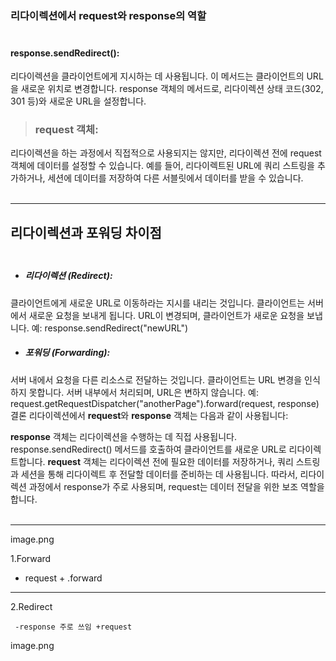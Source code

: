  ### 리다이렉션에서 request와 response의 역할 </br></br>
 #### response.sendRedirect():
리다이렉션을 클라이언트에게 지시하는 데 사용됩니다. 이 메서드는 클라이언트의 URL을 새로운 위치로 변경합니다.
response 객체의 메서드로, 리다이렉션 상태 코드(302, 301 등)와 새로운 URL을 설정합니다.
> ### request 객체:
리다이렉션을 하는 과정에서 직접적으로 사용되지는 않지만, 리다이렉션 전에 request 객체에 데이터를 설정할 수 있습니다.
예를 들어, 리다이렉트된 URL에 쿼리 스트링을 추가하거나, 세션에 데이터를 저장하여 다른 서블릿에서 데이터를 받을 수 있습니다.</br></br>

---------------------
 ## 리다이렉션과 포워딩 차이점</br></br>
* ##### 리다이렉션 (Redirect):

클라이언트에게 새로운 URL로 이동하라는 지시를 내리는 것입니다. 클라이언트는 서버에서 새로운 요청을 보내게 됩니다.
URL이 변경되며, 클라이언트가 새로운 요청을 보냅니다.
예: response.sendRedirect("newURL")</br>

* ##### 포워딩 (Forwarding):

서버 내에서 요청을 다른 리소스로 전달하는 것입니다. 클라이언트는 URL 변경을 인식하지 못합니다.
서버 내부에서 처리되며, URL은 변하지 않습니다.
예: request.getRequestDispatcher("anotherPage").forward(request, response)
결론
리다이렉션에서 **request**와 **response** 객체는 다음과 같이 사용됩니다:

**response** 객체는 리다이렉션을 수행하는 데 직접 사용됩니다. response.sendRedirect() 메서드를 호출하여 클라이언트를 새로운 URL로 리다이렉트합니다.
**request** 객체는 리다이렉션 전에 필요한 데이터를 저장하거나, 쿼리 스트링과 세션을 통해 리다이렉트 후 전달할 데이터를 준비하는 데 사용됩니다.
따라서, 리다이렉션 과정에서 response가 주로 사용되며, request는 데이터 전달을 위한 보조 역할을 합니다.</br></br>

----------------------------

image.png

1.Forward

- request +  .forward 



------------------------------------------------------------------------------------------------------------

2.Redirect

     -response 주로 쓰임 +request

image.png
